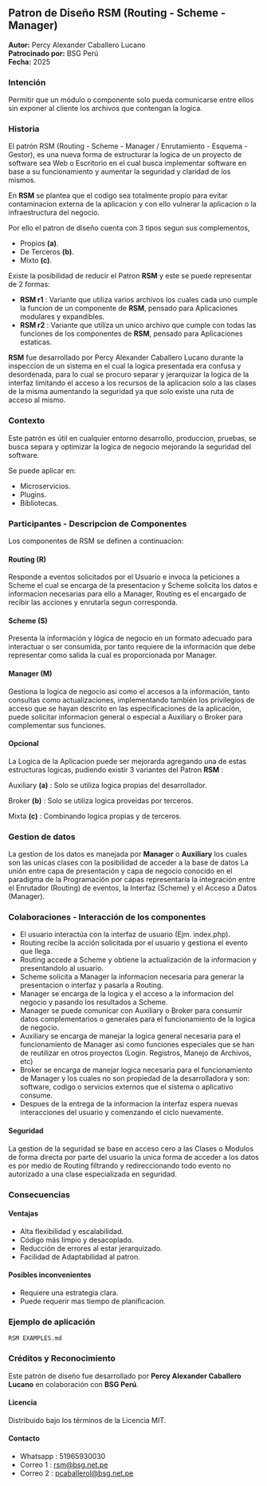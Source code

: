 ## Patron de Diseño RSM (Routing - Scheme - Manager)

**Autor:** Percy Alexander Caballero Lucano  
**Patrocinado por:** BSG Perú  
**Fecha:** 2025


### Intención
Permitir que un módulo o componente solo pueda comunicarse entre ellos sin exponer al cliente los archivos que contengan la logica.


### Historia
El patrón RSM (Routing - Scheme - Manager / Enrutamiento - Esquema - Gestor), es una nueva forma de estructurar la logica de un proyecto de software sea Web o Escritorio en el cual busca implementar software en base a su funcionamiento y aumentar la seguridad y claridad de los mismos.​

En **RSM** se plantea que el codigo sea totalmente propio para evitar contaminacion externa de la aplicacion y con ello vulnerar la aplicacion o la infraestructura del negocio.

Por ello el patron de diseño cuenta con 3 tipos segun sus complementos, 

- Propios **(a)**.
- De Terceros **(b)**.
- Mixto **(c)**.

Existe la posibilidad de reducir el Patron **RSM** y este se puede representar de 2 formas:

- **RSM r1** : Variante que utiliza varios archivos los cuales cada uno cumple la funcion de un componente de **RSM**, pensado para Aplicaciones modulares y expandibles.
- **RSM r2** : Variante que utiliza un unico archivo que cumple con todas las funciones de los componentes de **RSM**, pensado para Aplicaciones estaticas.

**RSM** fue desarrollado por Percy Alexander Caballero Lucano durante la inspeccion de un sistema en el cual la logica presentada era confusa y desordenada, para lo cual se procuro separar y jerarquizar la logica de la interfaz limitando el acceso a los recursos de la aplicacion solo a las clases de la misma aumentando la seguridad ya que solo existe una ruta de acceso al mismo. 


### Contexto

Este patrón es útil en cualquier entorno desarrollo, produccion, pruebas, se busca separa y optimizar la logica de negocio mejorando la seguridad del software.

Se puede aplicar en:
- Microservicios.
- Plugins.
- Bibliotecas.


### Participantes - Descripcion de Componentes
Los componentes de RSM se definen a continuacion:

#### Routing (R)
Responde a eventos solicitados por el Usuario e invoca la peticiones a Scheme el cual se encarga de la presentacion y Scheme solicita los datos e informacion necesarias para ello a Manager, Routing es el encargado de recibir las acciones y enrutarla segun corresponda.

#### Scheme (S)
Presenta la información y lógica de negocio en un formato adecuado para interactuar o ser consumida, por tanto requiere de la información que debe representar como salida la cual es proporcionada por Manager.

#### Manager (M)
Gestiona la logica de negocio asi como el accesos a la información, tanto consultas como actualizaciones, implementando también los privilegios de acceso que se hayan descrito en las especificaciones de la aplicación, puede solicitar informacion general o especial a Auxiliary o Broker para complementar sus funciones.

#### Opcional
La Logica de la Aplicacion puede ser mejorarda agregando una de estas estructuras logicas, pudiendo existir 3 variantes del Patron **RSM** :

Auxiliary **(a)** : Solo se utiliza logica propias del desarrollador.

Broker **(b)** : Solo se utiliza logica proveidas por terceros.

Mixta **(c)** : Combinando logica propias y de terceros.


### Gestion de datos
La gestion de los datos es manejada por **Manager** o **Auxiliary** los cuales son las unicas clases con la posibilidad de acceder a la base de datos
La unión entre capa de presentación y capa de negocio conocido en el paradigma de la Programación por capas representaría la integración entre el Enrutador (Routing) de eventos, la Interfaz (Scheme) y el Acceso a Datos (Manager).


### Colaboraciones - Interacción de los componentes
- El usuario interactúa con la interfaz de usuario (Ejm. index.php).
- Routing recibe la acción solicitada por el usuario y gestiona el evento que llega.
- Routing accede a Scheme y obtiene la actualización de la informacion y presentandolo al usuario.
- Scheme solicita a Manager la informacion necesaria para generar la presentacion o interfaz y pasarla a Routing.
- Manager se encarga de la logica y el acceso a la informacion del negocio y pasando los resultados a Scheme.
- Manager se puede comunicar con Auxiliary o Broker para consumir datos complementarios o generales para el funcionamiento de la logica de negocio.
- Auxiliary se encarga de manejar la logica general necesaria para el funcionamiento de Manager asi como funciones especiales que se han de reutilizar en otros proyectos (Login. Registros, Manejo de Archivos, etc)
- Broker se encarga de manejar logica necesaria para el funcionamiento de Manager y los cuales no son propiedad de la desarrolladora y son: software, codigo o servicios externos que el sistema o aplicativo consume.
- Despues de la entrega de la informacion la interfaz espera nuevas interacciones del usuario y comenzando el ciclo nuevamente.

#### Seguridad
La gestion de la seguridad se base en acceso cero a las Clases o Modulos de forma directa por parte del usuario la unica forma de acceder a los datos es por medio de Routing filtrando y redireccionando todo evento no autorizado a una clase especializada en seguridad.


### Consecuencias
#### Ventajas
- Alta flexibilidad y escalabilidad.
- Código más limpio y desacoplado.
- Reducción de errores al estar jerarquizado.
- Facilidad de Adaptabilidad al patron.

#### Posibles inconvenientes
- Requiere una estrategia clara.
- Puede requerir mas tiempo de planificacion.


### Ejemplo de aplicación

`RSM EXAMPLES.md`

### Créditos y Reconocimiento

Este patrón de diseño fue desarrollado por **Percy Alexander Caballero Lucano** en colaboración con **BSG Perú**.

#### Licencia
Distribuido bajo los términos de la Licencia MIT.

#### Contacto
- Whatsapp  :   51965930030
- Correo 1  :   rsm@bsg.net.pe
- Correo 2  :   pcaballerol@bsg.net.pe
